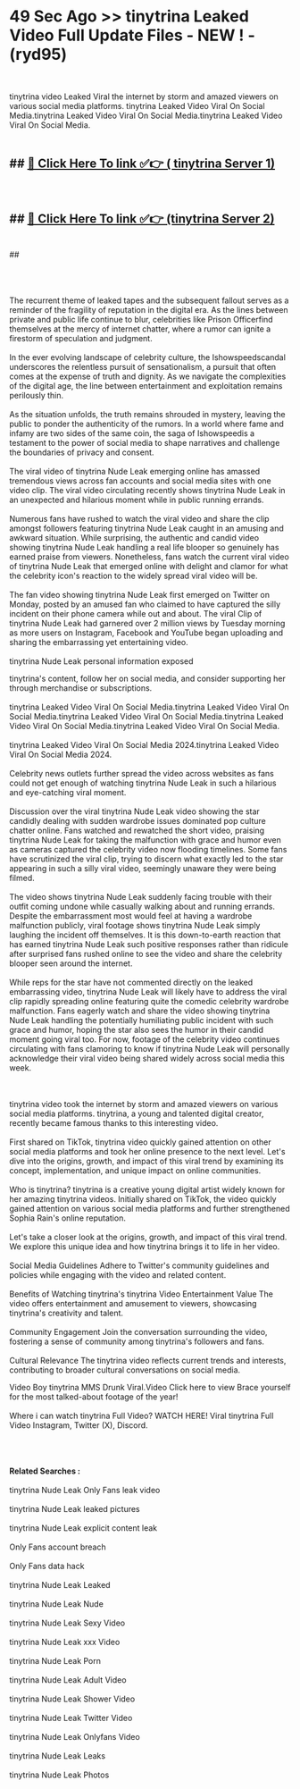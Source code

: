 # 49 Sec Ago >> tinytrina Leaked Video Full Update Files - NEW ! - (ryd95) <br>
<br>

tinytrina video Leaked Viral the internet by storm and amazed viewers on various social media platforms. tinytrina Leaked Video Viral On Social Media.tinytrina Leaked Video Viral On Social Media.tinytrina Leaked Video Viral On Social Media.<br>
 <br>

## ##  <a href="https://clipsfans.site?title=tinytrina&ref=gitt">🔴 Click Here To link ✅👉 ( tinytrina Server 1)</a><br>
  <br>

##  ##  <a href="https://clipsfans.site?title=tinytrina&ref=gitt">🔴 Click Here To link ✅👉 (tinytrina  Server 2)</a><br>
  <br>
  ##


  <br>

  <br>

<br><br>
The recurrent theme of leaked tapes and the subsequent fallout serves as a reminder of the fragility of reputation in the digital era. As the lines between private and public life continue to blur, celebrities like Prison Officerfind themselves at the mercy of internet chatter, where a rumor can ignite a firestorm of speculation and judgment.
<br><br>
In the ever evolving landscape of celebrity culture, the Ishowspeedscandal underscores the relentless pursuit of sensationalism, a pursuit that often comes at the expense of truth and dignity. As we navigate the complexities of the digital age, the line between entertainment and exploitation remains perilously thin.
<br><br>
As the situation unfolds, the truth remains shrouded in mystery, leaving the public to ponder the authenticity of the rumors. In a world where fame and infamy are two sides of the same coin, the saga of Ishowspeedis a testament to the power of social media to shape narratives and challenge the boundaries of privacy and consent.
<br><br>
The viral video of tinytrina Nude Leak emerging online has amassed tremendous views across fan accounts and social media sites with one video clip. The viral video circulating recently shows tinytrina Nude Leak in an unexpected and hilarious moment while in public running errands.
<br><br>
Numerous fans have rushed to watch the viral video and share the clip amongst followers featuring tinytrina Nude Leak caught in an amusing and awkward situation. While surprising, the authentic and candid video showing tinytrina Nude Leak handling a real life blooper so genuinely has earned praise from viewers. Nonetheless, fans watch the current viral video of tinytrina Nude Leak that emerged online with delight and clamor for what the celebrity icon's reaction to the widely spread viral video will be.
<br><br>
The fan video showing tinytrina Nude Leak first emerged on Twitter on Monday, posted by an amused fan who claimed to have captured the silly incident on their phone camera while out and about. The viral Clip of tinytrina Nude Leak had garnered over 2 million views by Tuesday morning as more users on Instagram, Facebook and YouTube began uploading and sharing the embarrassing yet entertaining video.
<br><br>
tinytrina Nude Leak personal information exposed


tinytrina's content, follow her on social media, and consider supporting her through merchandise or subscriptions.
<br><br>
tinytrina Leaked Video Viral On Social Media.tinytrina Leaked Video Viral On Social Media.tinytrina Leaked Video Viral On Social Media.tinytrina Leaked Video Viral On Social Media.tinytrina Leaked Video Viral On Social Media.
<br><br>
tinytrina Leaked Video Viral On Social Media 2024.tinytrina Leaked Video Viral On Social Media 2024.
<br><br>
Celebrity news outlets further spread the video across websites as fans could not get enough of watching tinytrina Nude Leak in such a hilarious and eye-catching viral moment.
<br><br>
Discussion over the viral tinytrina Nude Leak video showing the star candidly dealing with sudden wardrobe issues dominated pop culture chatter online. Fans watched and rewatched the short video, praising tinytrina Nude Leak for taking the malfunction with grace and humor even as cameras captured the celebrity video now flooding timelines. Some fans have scrutinized the viral clip, trying to discern what exactly led to the star appearing in such a silly viral video, seemingly unaware they were being filmed.
<br><br>
The video shows tinytrina Nude Leak suddenly facing trouble with their outfit coming undone while casually walking about and running errands. Despite the embarrassment most would feel at having a wardrobe malfunction publicly, viral footage shows tinytrina Nude Leak simply laughing the incident off themselves. It is this down-to-earth reaction that has earned tinytrina Nude Leak such positive responses rather than ridicule after surprised fans rushed online to see the video and share the celebrity blooper seen around the internet.
<br><br>
While reps for the star have not commented directly on the leaked embarrassing video, tinytrina Nude Leak will likely have to address the viral clip rapidly spreading online featuring quite the comedic celebrity wardrobe malfunction. Fans eagerly watch and share the video showing tinytrina Nude Leak handling the potentially humiliating public incident with such grace and humor, hoping the star also sees the humor in their candid moment going viral too. For now, footage of the celebrity video continues circulating with fans clamoring to know if tinytrina Nude Leak will personally acknowledge their viral video being shared widely across social media this week.


<br><br>
tinytrina video took the internet by storm and amazed viewers on various social media platforms. tinytrina, a young and talented digital creator, recently became famous thanks to this interesting video.
<br><br>
First shared on TikTok, tinytrina video quickly gained attention on other social media platforms and took her online presence to the next level. Let's dive into the origins, growth, and impact of this viral trend by examining its concept, implementation, and unique impact on online communities.
<br><br>
Who is tinytrina? tinytrina is a creative young digital artist widely known for her amazing tinytrina videos. Initially shared on TikTok, the video quickly gained attention on various social media platforms and further strengthened Sophia Rain's online reputation.
<br><br>
Let's take a closer look at the origins, growth, and impact of this viral trend. We explore this unique idea and how tinytrina brings it to life in her video.
<br><br>
Social Media Guidelines Adhere to Twitter's community guidelines and policies while engaging with the video and related content.
<br><br>
Benefits of Watching tinytrina's tinytrina Video Entertainment Value The video offers entertainment and amusement to viewers, showcasing tinytrina's creativity and talent.
<br><br>
Community Engagement Join the conversation surrounding the video, fostering a sense of community among tinytrina's followers and fans.
<br><br>
Cultural Relevance The tinytrina video reflects current trends and interests, contributing to broader cultural conversations on social media.

Video Boy tinytrina MMS Drunk Viral.Video Click here to view Brace yourself for the most talked-about footage of the year!
<br><br>
Where i can watch tinytrina Full Video? WATCH HERE! Viral tinytrina Full Video Instagram, Twitter (X), Discord.
<br><br>

<br><br>
<strong>Related Searches :</strong>
<br><br>
tinytrina Nude Leak Only Fans leak video
<br><br>
tinytrina Nude Leak leaked pictures
<br><br>
tinytrina Nude Leak explicit content leak
<br><br>
Only Fans account breach
<br><br>
Only Fans data hack
<br><br>
tinytrina Nude Leak Leaked
<br><br>
tinytrina Nude Leak Nude
<br><br>
tinytrina Nude Leak Sexy Video
<br><br>
tinytrina Nude Leak xxx Video
<br><br>
tinytrina Nude Leak Porn
<br><br>
tinytrina Nude Leak Adult Video
<br><br>
tinytrina Nude Leak Shower Video
<br><br>
tinytrina Nude Leak Twitter Video
<br><br>
tinytrina Nude Leak Onlyfans Video
<br><br>
tinytrina Nude Leak Leaks
<br><br>
tinytrina Nude Leak Photos
